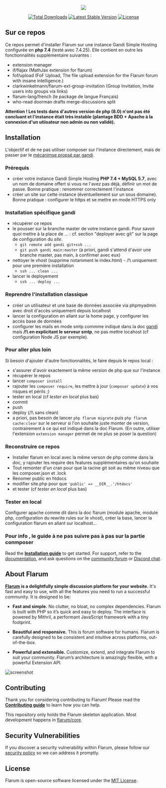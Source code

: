 <p align="center"><img src="https://flarum.org/assets/img/logo.png"></p>

<p align="center">
<a href="https://packagist.org/packages/flarum/core"><img src="https://poser.pugx.org/flarum/core/d/total.svg" alt="Total Downloads"></a>
<a href="https://packagist.org/packages/flarum/core"><img src="https://poser.pugx.org/flarum/core/v/stable.svg" alt="Latest Stable Version"></a>
<a href="https://packagist.org/packages/flarum/core"><img src="https://poser.pugx.org/flarum/core/license.svg" alt="License"></a>
</p>

## Sur ce repos
Ce repos permet d'installer Flarum sur une instance Gandi Simple Hosting configurée en **php 7.4** (testé avec 7.4.25). Elle contient en outre les fonctionnalités supplémentaire suivantes :
- extension manager
- if/flajax (MathJax extension for flarum)
- fof/upload (FoF Upload, The file upload extension for the Flarum forum with insane intelligence.)
- clarkwinkelmann/flarum-ext-group-invitation (Group Invitation, Invite users into groups via links)
- flarum-lang/french (le package de langue Français)
- who-read doorman drafts merge-discussions split

**Attention ! Les tests dans d'autres version de php (8.0) n'ont pas été concluant et l'instance était très instable (plantage BDD + Apache à la connexion d'un utiisateur non admin ou non validé).**

## Installation

L'objectif et de ne pas utiliser composer sur l'instance directement, mais de passer par le [mécanimse propsé par gandi](https://docs.gandi.net/fr/simple_hosting/configurations_avancees/composer.html).

### Prérequis

- créer votre instance Gandi Simple Hosting **PHP 7.4 + MySQL 5.7**, avec un nom de domaine offert si vous ne l'avez pas déjà, définir un mot de passe. Bonne pratique : renommer correctement l'instance
- créer un site sur cette instance (éventuellement sur un sous domaine). Bonne pratique : configurer le https et se mettre en mode HTTPS only

### Installation spécifique gandi

- récupérer ce repos
- le pousser sur la branche master de votre instance gandi. Pour savoir quoi mettre à la place de ... : cf. section "deployer avec git" sur la page de configuration du *site*.
  - `git remote add gandi git+ssh ...`
  - `git push gandi main:master` (a priori, gandi s'attend d'avoir une branche master, pas main, à confirmer avec eux)
- nettoyer le vhost (supprime notamment le index.html) - /!\ uniquement pour une première installation
  - `ssh ... clean ...`
- lancer le deployement
  - `ssh ... deploy ...`

### Reprendre l'installation classique

- créer un utilisateur et une base de données associée via phpmyadmin avec droit d'accès uniquement depuis localhost
- lancer la configuration en allant sur la home page, y configurer les accès base de données
- configurer les mails en mode smtp commme indiqué dans la doc [gandi](https://docs.gandi.net/fr/simple_hosting/operations_courantes/smtp.html) mais **/!\ en explicitant le serveur smtp**, ne pas mettre locahost (cf configuration Node JS par exemple).

### Pour aller plus loin

Si besoin d'ajouter d'autre fonctionnalités, le faire depuis le repos local :
- s'assurer d'avoir exactement la même version de php que sur l'instance
- récupérer le repos
- lancer `composer install`
- rajouter les `composer require`, les mettre à jour (`composer update`) à vos risques et périls ;)
- tester en local (cf *tester en local* plus bas)
- commit
- push
- deploy (/!\ sans clean)
- a priori, pas besoin de lancer `php flarum migrate` puis `php flarum cache:clear` sur le serveur si l'on souhaite juste monter de version, contrairement à ce qui est indiqué dans la doc Flarum. (En outre, utiliser l'extension `extension manager` permet de ne plus se poser la question)

### Reconstruire ce repos

- Installer flarum en local avec la même verson de php comme dans la doc, y rajouter les require des features supplémentaires qu'on souhaite
- Tout remonter d'un cran pour que la racine git soit au même niveau que les composer.json et .lock
- Renomer public en htdocs
- modifier site.php pour que `'public' => __DIR__.'/htdocs'`
- et tester (cf *tester en local* plus bas)

### Tester en local
Configurer apache comme dit dans la doc flarum (module apache, module php, configuration du rewrite rules sur le vhost), créer la base, lancer la configuration flarum en allant sur localhost...


### Pour info , le guide à ne pas suivre pas à pas sur la partie conmposer
Read the **[Installation guide](https://docs.flarum.org/install)** to get started. For support, refer to the [documentation](https://docs.flarum.org/), and ask questions on the [community forum](https://discuss.flarum.org/) or [Discord chat](https://flarum.org/discord/).

## About Flarum

**[Flarum](https://flarum.org/) is a delightfully simple discussion platform for your website.** It's fast and easy to use, with all the features you need to run a successful community. It is designed to be:

* **Fast and simple.** No clutter, no bloat, no complex dependencies. Flarum is built with PHP so it’s quick and easy to deploy. The interface is powered by Mithril, a performant JavaScript framework with a tiny footprint.

* **Beautiful and responsive.** This is forum software for humans. Flarum is carefully designed to be consistent and intuitive across platforms, out-of-the-box.

* **Powerful and extensible.** Customize, extend, and integrate Flarum to suit your community. Flarum’s architecture is amazingly flexible, with a powerful Extension API.

![screenshot](https://flarum.org/assets/img/home-screenshot.png)

## Contributing

Thank you for considering contributing to Flarum! Please read the **[Contributing guide](https://docs.flarum.org/contributing)** to learn how you can help.

This repository only holds the Flarum skeleton application. Most development happens in [flarum/core](https://github.com/flarum/core).

## Security Vulnerabilities

If you discover a security vulnerability within Flarum, please follow our [security policy](https://github.com/flarum/core/security/policy) so we can address it promptly.

## License

Flarum is open-source software licensed under the [MIT License](https://github.com/flarum/flarum/blob/master/LICENSE).

